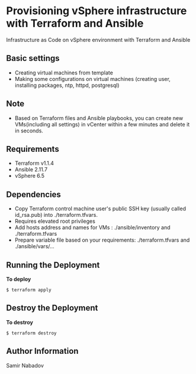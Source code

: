 __Provisioning vSphere infrastructure with Terraform and Ansible__
================================

Infrastructure as Code on vSphere environment with Terraform and Ansible


__Basic settings__
------------
* Creating virtual machines from template
* Making some configurations on virtual machines (creating user, installing packages, ntp, httpd, postgresql)

__Note__
------------
* Based on Terraform files and Ansible playbooks, you can create new VMs(including all settings) in vCenter within a few minutes and delete it in seconds.

__Requirements__
------------
* Terraform v1.1.4
* Ansible 2.11.7
* vSphere 6.5

Dependencies
------------
* Copy Terraform control machine user's public SSH key (usually called id_rsa.pub) into ./terraform.tfvars.
* Requires elevated root privileges
* Add hosts address and names for VMs : ./ansible/inventory and ./terraform.tfvars
* Prepare variable file based on your requirements: ./terraform.tfvars and ./ansible/vars/...

Running the Deployment
----------------------

__To deploy__

`$ terraform apply`

Destroy the Deployment
----------------------

__To destroy__

`$ terraform destroy`

__Author Information__
------------------

Samir Nabadov
